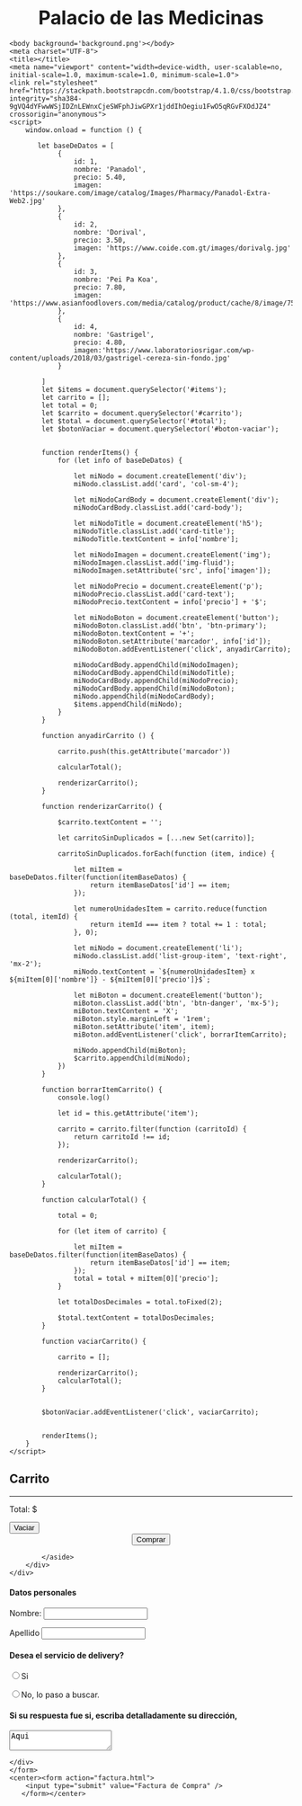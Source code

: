 <html>
<head>
    <h1><strong><big><center>Palacio de las Medicinas</center></big></strong></h1>
  
    
    <body background='background.png'></body>
    <meta charset="UTF-8">
    <title></title>
    <meta name="viewport" content="width=device-width, user-scalable=no, initial-scale=1.0, maximum-scale=1.0, minimum-scale=1.0">
    <link rel="stylesheet" href="https://stackpath.bootstrapcdn.com/bootstrap/4.1.0/css/bootstrap.min.css" integrity="sha384-9gVQ4dYFwwWSjIDZnLEWnxCjeSWFphJiwGPXr1jddIhOegiu1FwO5qRGvFXOdJZ4" crossorigin="anonymous">
    <script>
        window.onload = function () {
            
           let baseDeDatos = [
                {
                    id: 1,
                    nombre: 'Panadol',
                    precio: 5.40,
                    imagen: 'https://soukare.com/image/catalog/Images/Pharmacy/Panadol-Extra-Web2.jpg'
                },
                {
                    id: 2,
                    nombre: 'Dorival',
                    precio: 3.50,
                    imagen: 'https://www.coide.com.gt/images/dorivalg.jpg'
                },
                {
                    id: 3,
                    nombre: 'Pei Pa Koa',
                    precio: 7.80,
                    imagen: 'https://www.asianfoodlovers.com/media/catalog/product/cache/8/image/750x750/9df78eab33525d08d6e5fb8d27136e95/j/i/jiom_pei_pa_kao_herbs_syrup.jpg'
                },
                {
                    id: 4,
                    nombre: 'Gastrigel',
                    precio: 4.80,
                    imagen:'https://www.laboratoriosrigar.com/wp-content/uploads/2018/03/gastrigel-cereza-sin-fondo.jpg'
                }

            ]
            let $items = document.querySelector('#items');
            let carrito = [];
            let total = 0;
            let $carrito = document.querySelector('#carrito');
            let $total = document.querySelector('#total');
            let $botonVaciar = document.querySelector('#boton-vaciar');

         
            function renderItems() {
                for (let info of baseDeDatos) {
                    
                    let miNodo = document.createElement('div');
                    miNodo.classList.add('card', 'col-sm-4');
                   
                    let miNodoCardBody = document.createElement('div');
                    miNodoCardBody.classList.add('card-body');
                  
                    let miNodoTitle = document.createElement('h5');
                    miNodoTitle.classList.add('card-title');
                    miNodoTitle.textContent = info['nombre'];
                  
                    let miNodoImagen = document.createElement('img');
                    miNodoImagen.classList.add('img-fluid');
                    miNodoImagen.setAttribute('src', info['imagen']);
                  
                    let miNodoPrecio = document.createElement('p');
                    miNodoPrecio.classList.add('card-text');
                    miNodoPrecio.textContent = info['precio'] + '$';
                    
                    let miNodoBoton = document.createElement('button');
                    miNodoBoton.classList.add('btn', 'btn-primary');
                    miNodoBoton.textContent = '+';
                    miNodoBoton.setAttribute('marcador', info['id']);
                    miNodoBoton.addEventListener('click', anyadirCarrito);
                  
                    miNodoCardBody.appendChild(miNodoImagen);
                    miNodoCardBody.appendChild(miNodoTitle);
                    miNodoCardBody.appendChild(miNodoPrecio);
                    miNodoCardBody.appendChild(miNodoBoton);
                    miNodo.appendChild(miNodoCardBody);
                    $items.appendChild(miNodo);
                }
            }

            function anyadirCarrito () {
                
                carrito.push(this.getAttribute('marcador'))
            
                calcularTotal();
             
                renderizarCarrito();
            }

            function renderizarCarrito() {
               
                $carrito.textContent = '';
    
                let carritoSinDuplicados = [...new Set(carrito)];
              
                carritoSinDuplicados.forEach(function (item, indice) {
                
                    let miItem = baseDeDatos.filter(function(itemBaseDatos) {
                        return itemBaseDatos['id'] == item;
                    });
                  
                    let numeroUnidadesItem = carrito.reduce(function (total, itemId) {
                        return itemId === item ? total += 1 : total;
                    }, 0);
                   
                    let miNodo = document.createElement('li');
                    miNodo.classList.add('list-group-item', 'text-right', 'mx-2');
                    miNodo.textContent = `${numeroUnidadesItem} x ${miItem[0]['nombre']} - ${miItem[0]['precio']}$`;
                   
                    let miBoton = document.createElement('button');
                    miBoton.classList.add('btn', 'btn-danger', 'mx-5');
                    miBoton.textContent = 'X';
                    miBoton.style.marginLeft = '1rem';
                    miBoton.setAttribute('item', item);
                    miBoton.addEventListener('click', borrarItemCarrito);
                   
                    miNodo.appendChild(miBoton);
                    $carrito.appendChild(miNodo);
                })
            }

            function borrarItemCarrito() {
                console.log()
               
                let id = this.getAttribute('item');
               
                carrito = carrito.filter(function (carritoId) {
                    return carritoId !== id;
                });

                renderizarCarrito();
                
                calcularTotal();
            }

            function calcularTotal() {
                
                total = 0;
                
                for (let item of carrito) {
                    
                    let miItem = baseDeDatos.filter(function(itemBaseDatos) {
                        return itemBaseDatos['id'] == item;
                    });
                    total = total + miItem[0]['precio'];
                }
                
                let totalDosDecimales = total.toFixed(2);
                
                $total.textContent = totalDosDecimales;
            }

            function vaciarCarrito() {
                
                carrito = [];
               
                renderizarCarrito();
                calcularTotal();
            }

           
            $botonVaciar.addEventListener('click', vaciarCarrito);

            
            renderItems();
        } 
    </script>
</head>
<body>
    <div class="container">
        <div class="row">
            <!-- Elementos generados a partir del JSON -->
            <main id="items" class="col-sm-8 row"></main>
            <!-- Carrito -->
            <aside class="col-sm-4">
                <h2>Carrito</h2>
                <!-- Elementos del carrito -->
                <ul id="carrito" class="list-group"></ul>
                <hr>
                <!-- Precio total -->
                <p class="text-right">Total: <span id="total"></span>&#36;</p>
                <button id="boton-vaciar" class="btn btn-danger">Vaciar</button>
   <center><form action="formulario de compra.html">
        <input type="submit" value="Comprar" />
       </form></center>
   
            </aside>
        </div>
    </div>

</body>
</html>
<html>
    <title>Formulario de Compra</title>
<form>
     <body background='background.png'></body>
    <div class="seccion">
      <h4>Datos personales</h4>
      <p>Nombre: <input type="text" name="nombre" /></p>
      <p>Apellido <input type="text" name="apellido" /></p>
        <h4>Desea el servicio de delivery?</h4>
      <p><input type="radio" name="sexo" value="hombre" />Si</p>
      <p><input type="radio" name="sexo" value="mujer" />No, lo paso a buscar.</p>  
      <h4>Si su respuesta fue si, escriba detalladamente su dirección,</h4>
        <p><textarea  name="descripcion">Aqui</textarea>
      
    </div>
    </form>
    <center><form action="factura.html">
        <input type="submit" value="Factura de Compra" />
       </form></center>
</html>
